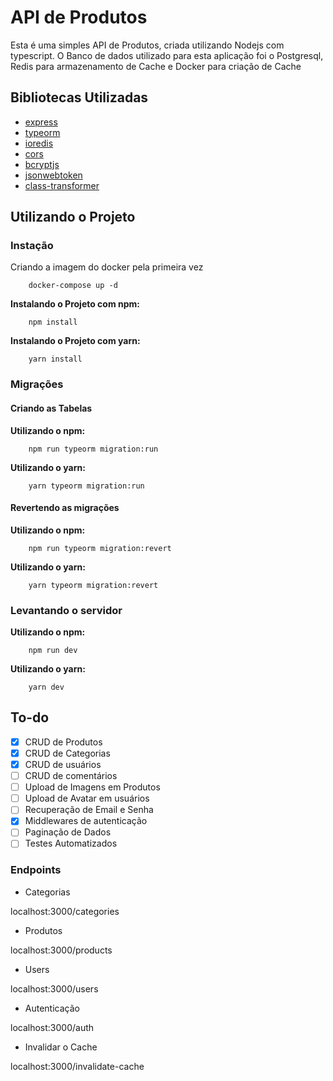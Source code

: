 # API de Produtos

Esta é uma simples API de Produtos, criada utilizando Nodejs com typescript. O Banco de dados utilizado para esta aplicação foi o Postgresql, Redis para armazenamento de Cache e 
Docker para criação de Cache


## Bibliotecas Utilizadas

- [express](https://www.npmjs.com/package/express)
- [typeorm](https://www.npmjs.com/package/typeorm)
- [ioredis](https://www.npmjs.com/package/ioredis)
- [cors](https://www.npmjs.com/package/cors)
- [bcryptjs](https://www.npmjs.com/package/bcryptjs)
- [jsonwebtoken](https://www.npmjs.com/package/jsonwebtoken)
- [class-transformer](https://www.npmjs.com/package/class-transformer)

## Utilizando o Projeto

### Instação

Criando a imagem do docker pela primeira vez

```
    docker-compose up -d
```

<b>Instalando o Projeto com npm:</b>

```
    npm install
```
<b>Instalando o Projeto com yarn:</b>

```
    yarn install
```

### Migrações

#### Criando as Tabelas

<b>Utilizando o npm:</b>

```
    npm run typeorm migration:run
```
<b>Utilizando o yarn:</b>

```
    yarn typeorm migration:run
```

#### Revertendo as migrações

<b>Utilizando o npm:</b>

```
    npm run typeorm migration:revert
```
<b>Utilizando o yarn:</b>

```
    yarn typeorm migration:revert
```

### Levantando o servidor

<b>Utilizando o npm:</b>

```
    npm run dev
```
<b>Utilizando o yarn:</b>

```
    yarn dev
```


## To-do

- [x] CRUD de Produtos
- [x] CRUD de Categorias
- [x] CRUD de usuários
- [ ] CRUD de comentários
- [ ] Upload de Imagens em Produtos
- [ ] Upload de Avatar em usuários
- [ ] Recuperação de Email e Senha
- [x] Middlewares de autenticação
- [ ] Paginação de Dados
- [ ] Testes Automatizados

### Endpoints

* Categorias

localhost:3000/categories

* Produtos

localhost:3000/products

* Users

localhost:3000/users

* Autenticação

localhost:3000/auth

* Invalidar o Cache

localhost:3000/invalidate-cache